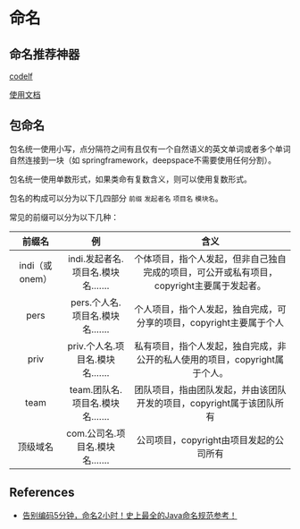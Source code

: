 # 命名

## 命名推荐神器

[codelf](https://unbug.github.io/codelf/)

[使用文档](https://github.com/unbug/codelf)

## 包命名

包名统一使用小写，点分隔符之间有且仅有一个自然语义的英文单词或者多个单词自然连接到一块（如 springframework，deepspace不需要使用任何分割）。

包名统一使用单数形式，如果类命有复数含义，则可以使用复数形式。

包名的构成可以分为以下几四部分 `前缀` `发起者名` `项目名` `模块名`。

常见的前缀可以分为以下几种：

| 前缀名 |	例	| 含义 |
| :--: | :--: | :--: |
| indi（或 onem）|	indi.发起者名.项目名.模块名.…… | 个体项目，指个人发起，但非自己独自完成的项目，可公开或私有项目，copyright主要属于发起者。|
| pers |	pers.个人名.项目名.模块名.…… | 个人项目，指个人发起，独自完成，可分享的项目，copyright主要属于个人 |
| priv |	priv.个人名.项目名.模块名.…… | 私有项目，指个人发起，独自完成，非公开的私人使用的项目，copyright属于个人。 |
| team |	team.团队名.项目名.模块名.…… | 团队项目，指由团队发起，并由该团队开发的项目，copyright属于该团队所有 |
| 顶级域名 |	com.公司名.项目名.模块名.…… | 公司项目，copyright由项目发起的公司所有 |

## References

- [告别编码5分钟，命名2小时！史上最全的Java命名规范参考！](https://www.cnblogs.com/liqiangchn/p/12000361.html)
